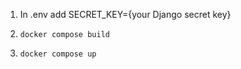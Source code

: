 1. In .env add SECRET_KEY={your Django secret key}
2.  ```
    docker compose build
    ```
3.  ```
    docker compose up
    ```
